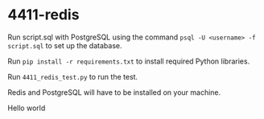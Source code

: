 # 4411-redis
Run script.sql with PostgreSQL using the command `psql -U <username> -f script.sql` to set up the database.

Run `pip install -r requirements.txt` to install required Python libraries.

Run `4411_redis_test.py` to run the test.

Redis and PostgreSQL will have to be installed on your machine.

Hello world

